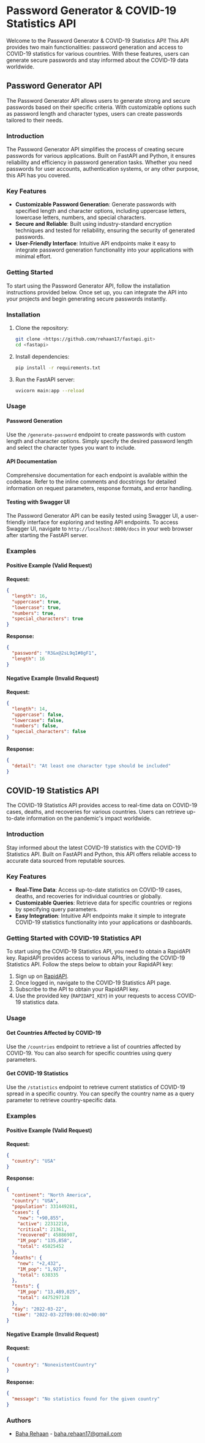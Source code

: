 # Password Generator & COVID-19 Statistics API

Welcome to the Password Generator & COVID-19 Statistics API! This API provides two main functionalities: password generation and access to COVID-19 statistics for various countries. With these features, users can generate secure passwords and stay informed about the COVID-19 data worldwide.

## Password Generator API

The Password Generator API allows users to generate strong and secure passwords based on their specific criteria. With customizable options such as password length and character types, users can create passwords tailored to their needs.

### Introduction

The Password Generator API simplifies the process of creating secure passwords for various applications. Built on FastAPI and Python, it ensures reliability and efficiency in password generation tasks. Whether you need passwords for user accounts, authentication systems, or any other purpose, this API has you covered.

### Key Features

- **Customizable Password Generation**: Generate passwords with specified length and character options, including uppercase letters, lowercase letters, numbers, and special characters.
- **Secure and Reliable**: Built using industry-standard encryption techniques and tested for reliability, ensuring the security of generated passwords.
- **User-Friendly Interface**: Intuitive API endpoints make it easy to integrate password generation functionality into your applications with minimal effort.

### Getting Started

To start using the Password Generator API, follow the installation instructions provided below. Once set up, you can integrate the API into your projects and begin generating secure passwords instantly.

### Installation

1. Clone the repository:

    ```bash
    git clone <https://github.com/rehaan17/fastapi.git>
    cd <fastapi>
    ```

2. Install dependencies:

    ```bash
    pip install -r requirements.txt
    ```

3. Run the FastAPI server:

    ```bash
    uvicorn main:app --reload
    ```

### Usage

#### Password Generation

Use the `/generate-password` endpoint to create passwords with custom length and character options. Simply specify the desired password length and select the character types you want to include.

#### API Documentation

Comprehensive documentation for each endpoint is available within the codebase. Refer to the inline comments and docstrings for detailed information on request parameters, response formats, and error handling.

#### Testing with Swagger UI

The Password Generator API can be easily tested using Swagger UI, a user-friendly interface for exploring and testing API endpoints. To access Swagger UI, navigate to `http://localhost:8000/docs` in your web browser after starting the FastAPI server.

### Examples

#### Positive Example (Valid Request)

**Request:**

```json
{
  "length": 16,
  "uppercase": true,
  "lowercase": true,
  "numbers": true,
  "special_characters": true
}
```

**Response:**

```json
{
  "password": "R3&x@2sL9qI#8gF1",
  "length": 16
}
```

#### Negative Example (Invalid Request)

**Request:**

```json
{
  "length": 14,
  "uppercase": false,
  "lowercase": false,
  "numbers": false,
  "special_characters": false
}
```

**Response:**

```json
{
  "detail": "At least one character type should be included"
}
```

## COVID-19 Statistics API

The COVID-19 Statistics API provides access to real-time data on COVID-19 cases, deaths, and recoveries for various countries. Users can retrieve up-to-date information on the pandemic's impact worldwide.

### Introduction

Stay informed about the latest COVID-19 statistics with the COVID-19 Statistics API. Built on FastAPI and Python, this API offers reliable access to accurate data sourced from reputable sources.

### Key Features

- **Real-Time Data**: Access up-to-date statistics on COVID-19 cases, deaths, and recoveries for individual countries or globally.
- **Customizable Queries**: Retrieve data for specific countries or regions by specifying query parameters.
- **Easy Integration**: Intuitive API endpoints make it simple to integrate COVID-19 statistics functionality into your applications or dashboards.

### Getting Started with COVID-19 Statistics API

To start using the COVID-19 Statistics API, you need to obtain a RapidAPI key. RapidAPI provides access to various APIs, including the COVID-19 Statistics API. Follow the steps below to obtain your RapidAPI key:

1. Sign up on [RapidAPI](https://rapidapi.com/).
2. Once logged in, navigate to the COVID-19 Statistics API page.
3. Subscribe to the API to obtain your RapidAPI key.
4. Use the provided key (`RAPIDAPI_KEY`) in your requests to access COVID-19 statistics data.

### Usage

#### Get Countries Affected by COVID-19

Use the `/countries` endpoint to retrieve a list of countries affected by COVID-19. You can also search for specific countries using query parameters.

#### Get COVID-19 Statistics

Use the `/statistics` endpoint to retrieve current statistics of COVID-19 spread in a specific country. You can specify the country name as a query parameter to retrieve country-specific data.

### Examples

#### Positive Example (Valid Request)

**Request:**

```json
{
  "country": "USA"
}
```

**Response:**

```json
{
  "continent": "North America",
  "country": "USA",
  "population": 331449281,
  "cases": {
    "new": "+90,855",
    "active": 22312210,
    "critical": 21361,
    "recovered": 45886907,
    "1M_pop": "135,858",
    "total": 45025452
  },
  "deaths": {
    "new": "+2,432",
    "1M_pop": "1,927",
    "total": 638335
  },
  "tests": {
    "1M_pop": "13,489,025",
    "total": 4475297128
  },
  "day": "2022-03-22",
  "time": "2022-03-22T09:00:02+00:00"
}
```

#### Negative Example (Invalid Request)

**Request:**

```json
{
  "country": "NonexistentCountry"
}
```

**Response:**

```json
{
  "message": "No statistics found for the given country"
}
```

### Authors

- [Baha Rehaan](https://github.com/rehaan17) - baha.rehaan17@gmail.com
